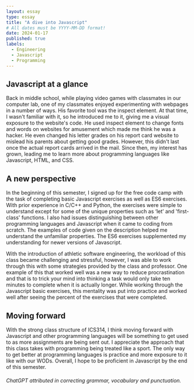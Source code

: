 ```yaml
---
layout: essay
type: essay
title: "A dive into Javascript"
# All dates must be YYYY-MM-DD format!
date: 2024-01-17
published: true
labels:
  - Engineering
  - Javascript
  - Programming
---
```


## Javascript at a glance

Back in middle school, while playing video games with classmates in our computer lab, one of my classmates enjoyed experimenting with webpages in a number of ways. His favorite tool was the inspect element. At that time, I wasn't familiar with it, so he introduced me to it, giving me a visual exposure to the website's code. He used inspect element to change fonts and words on websites for amusement which made me think he was a hacker. He even changed his letter grades on his report card website to mislead his parents about getting good grades. However, this didn't last once the actual report cards arrived in the mail. Since then, my interest has grown, leading me to learn more about programming languages like Javascript, HTML, and CSS.

## A new perspective
In the beginning of this semester, I signed up for the free code camp with the task of completing basic Javascript exercises as well as ES6 exercises. With prior experience in C/C++ and Python, the exercises were simple to understand except for some of the unique properties such as ‘let’ and 'first-class' functions. I also had issues distinguishing between other programming languages and Javascript when it came to coding from scratch. The examples of code given on the description helped me understand the unfamiliar properties. The ES6 exercises supplemented my understanding for newer versions of Javascript.

With the introduction of athletic software engineering, the workload of this class became challenging and stressful, however, I was able to work through this with some strategies provided by the class and professor. One example of this that worked well was a new way to reduce procrastination and that is to trick your mind into thinking a task would only take ten minutes to complete when it is actually longer. While working through the Javascript basic exercises, this mentality was put into practice and worked well after seeing the percent of the exercises that were completed. 

## Moving forward

With the strong class structure of ICS314, I think moving forward with Javascript and other programming languages will be something to get used to as more assignments are being sent out. I appreciate the approach that this class takes with programming being treated like a sport. The only way to get better at programming languages is practice and more exposure to it like with our WODs. Overall, I hope to be proficient in Javascript by the end of this semester.

###### ChatGPT attributed in correcting grammar, vocabulary and punctuation.
